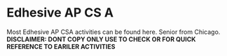 # Edhesive AP CS A
Most Edhesive AP CSA activities can be found here. Senior from Chicago. **DISCLAIMER: DONT COPY ONLY USE TO CHECK OR FOR QUICK REFERENCE TO EARILER ACTIVITIES**
